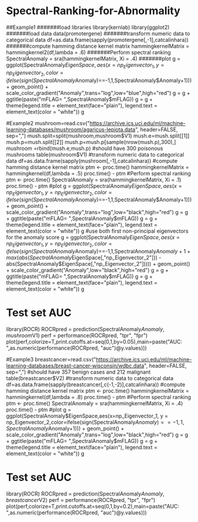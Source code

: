 # Spectral-Ranking-for-Abnormality

##Example1
#######load libraries
library(kernlab)
library(ggplot2)
#######load data
data(promotergene)
#######transform numeric data to categorical data
df=as.data.frame(sapply(promotergene[,-1],catcalinhara))
#######compute hamming distance kernel matrix
hammingkernelMatrix = hammingkernel2(df,lambda = .6)
#######Perform spectral ranking 
SpectralAnomaly = sra(hammingkernelMatrix, Xi = .4)
#######plot
g = ggplot(SpectralAnomaly$EigenSpace,aes(x=np_Eigenvector_1, y = np_Eigenvector_2,color=ifelse(sign(SpectralAnomaly$Anomaly)==-1,1,SpectralAnomaly$Anomaly+1))) + geom_point() + scale_color_gradient("Anomaly",trans="log",low="blue",high="red")
g = g + ggtitle(paste("mFLAG= ",SpectralAnomaly$mFLAG))
g = g + theme(legend.title = element_text(face="plain"), legend.text = element_text(color = "white"))
g

#Example2
mushroom=read.csv("https://archive.ics.uci.edu/ml/machine-learning-databases/mushroom/agaricus-lepiota.data",   header=FALSE, sep=",")
mush.split=split(mushroom,mushroom$V1)
mush.e=mush.split[[1]]
mush.p=mush.split[[2]]
mush.p=mush.p[sample(nrow(mush.p),300),]
mushroom =rbind(mush.e,mush.p)
#should have 300 poisonous mushrooms
table(mushroom$V1)
#transform numeric data to categorical data
df=as.data.frame(sapply(mushroom[,-1],catcalinhara))
#compute hamming distance kernel matrix
ptm <- proc.time()
hammingkernelMatrix = hammingkernel(df,lambda = .5)
proc.time() - ptm
#Perform spectral ranking 
ptm <- proc.time()
SpectralAnomaly = sra(hammingkernelMatrix, Xi = .1)
proc.time() - ptm
#plot
g = ggplot(SpectralAnomaly$EigenSpace,aes(x=np_Eigenvector_1, y = np_Eigenvector_2,color=ifelse(sign(SpectralAnomaly$Anomaly)==-1,1,SpectralAnomaly$Anomaly+1))) + geom_point() + scale_color_gradient("Anomaly",trans="log",low="black",high="red")
g = g + ggtitle(paste("mFLAG= ",SpectralAnomaly$mFLAG))
g = g + theme(legend.title = element_text(face="plain"), legend.text = element_text(color = "white"))
g
#use both first non-principal eigenvectors for the anomaly score
g = ggplot(SpectralAnomaly$EigenSpace,aes(x=np_Eigenvector_1, y = np_Eigenvector_2,color=ifelse(sign(SpectralAnomaly$Anomaly)==-1,1,SpectralAnomaly$Anomaly+1+max(abs(SpectralAnomaly$EigenSpace[,"np_Eigenvector_2"])) - abs(SpectralAnomaly$EigenSpace[,"np_Eigenvector_2"])))) + geom_point() + scale_color_gradient("Anomaly",low="black",high="red")
g = g + ggtitle(paste("mFLAG= ",SpectralAnomaly$mFLAG))
g = g + theme(legend.title = element_text(face="plain"), legend.text = element_text(color = "white"))
g
# Test set AUC
library(ROCR)
ROCRpred = prediction(SpectralAnomaly$Anomaly, mushroom$V1)
perf = performance(ROCRpred, "tpr", "fpr")
plot(perf,colorize=T,print.cutoffs.at=seq(0,1,by=0.05),main=paste("AUC: ",as.numeric(performance(ROCRpred, "auc")@y.values)))

#Example3
breastcancer=read.csv("https://archive.ics.uci.edu/ml/machine-learning-databases/breast-cancer-wisconsin/wdbc.data",   header=FALSE, sep=",")
#should have 357 benign cases and 212 malignant
table(breastcancer$V2)
#transform numeric data to categorical data
df=as.data.frame(sapply(breastcancer[,c(-1,-2)],catcalinhara))
#compute hamming distance kernel matrix
ptm <- proc.time()
hammingkernelMatrix = hammingkernel(df,lambda = .8)
proc.time() - ptm
#Perform spectral ranking 
ptm <- proc.time()
SpectralAnomaly = sra(hammingkernelMatrix, Xi = .4)
proc.time() - ptm
#plot
g = ggplot(SpectralAnomaly$EigenSpace,aes(x=np_Eigenvector_1, y = np_Eigenvector_2,color=ifelse(sign(SpectralAnomaly$Anomaly)==-1,1,SpectralAnomaly$Anomaly+1))) + geom_point() + scale_color_gradient("Anomaly",trans="log",low="black",high="red")
g = g + ggtitle(paste("mFLAG= ",SpectralAnomaly$mFLAG))
g = g + theme(legend.title = element_text(face="plain"), legend.text = element_text(color = "white"))
g
# Test set AUC
library(ROCR)
ROCRpred = prediction(SpectralAnomaly$Anomaly, breastcancer$V2)
perf = performance(ROCRpred, "tpr", "fpr")
plot(perf,colorize=T,print.cutoffs.at=seq(0,1,by=0.2),main=paste("AUC: ",as.numeric(performance(ROCRpred, "auc")@y.values)))
